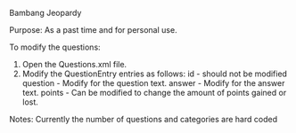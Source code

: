Bambang Jeopardy

Purpose:
  As a past time and for personal use.

To modify the questions:
1. Open the Questions.xml file.
2. Modify the QuestionEntry entries as follows:
  id - should not be modified
  question - Modify for the question text.
  answer - Modify for the answer text.
  points - Can be modified to change the amount of points gained or lost.
  
Notes:
Currently the number of questions and categories are hard coded
